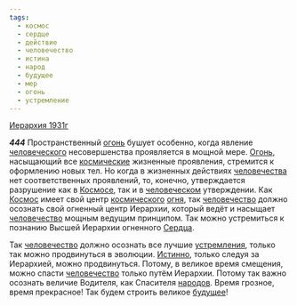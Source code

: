 ```yaml
---
tags:
  - космос
  - сердце
  - действие
  - человечество
  - истина
  - народ
  - будущее
  - мер
  - огонь
  - устремление
---
```


[Иерархия 1931г](/agni/1931)

___444___
Пространственный [огонь](/tag/#огонь) бушует особенно, когда явление [человеческого](/tag/#[человечество](/tag/#человечество)) несовершенства проявляется в мощной мере. [Огонь](/tag/#огонь), насыщающий все [космические](/tag/#космос) жизненные проявления, стремится к оформлению новых тел. Но когда в жизненных действиях [человечества](/tag/#[человечество](/tag/#человечество)) нет соответственных проявлений, то, конечно, утверждается разрушение как в [Космосе](/tag/#космос), так и в [человеческом](/tag/#[человечество](/tag/#человечество)) утверждении. Как [Космос](/tag/#космос) имеет свой центр [космического](/tag/#космос) [огня](/tag/#огонь), так [человечество](/tag/#человечество) должно осознать свой огненный центр Иерархии, который ведёт и насыщает [человечество](/tag/#человечество) мощным ведущим принципом. Так можно устремиться к познанию Высшей Иерархии огненного [Сердца](/tag/#сердце).   

Так [человечество](/tag/#человечество) должно осознать все лучшие [устремления](/tag/#устремление), только так можно продвинуться в эволюции. [Истинно](/tag/#истина), только следуя за Иерархией, можно продвинуться. Потому, в великое время смещения, можно спасти [человечество](/tag/#человечество) только путём Иерархии. Потому так важно осознать величие Водителя, как Спасителя [народов](/tag/#народ). Время грозное, время прекрасное! Так будем строить великое [будущее](/tag/#будущее)!   

